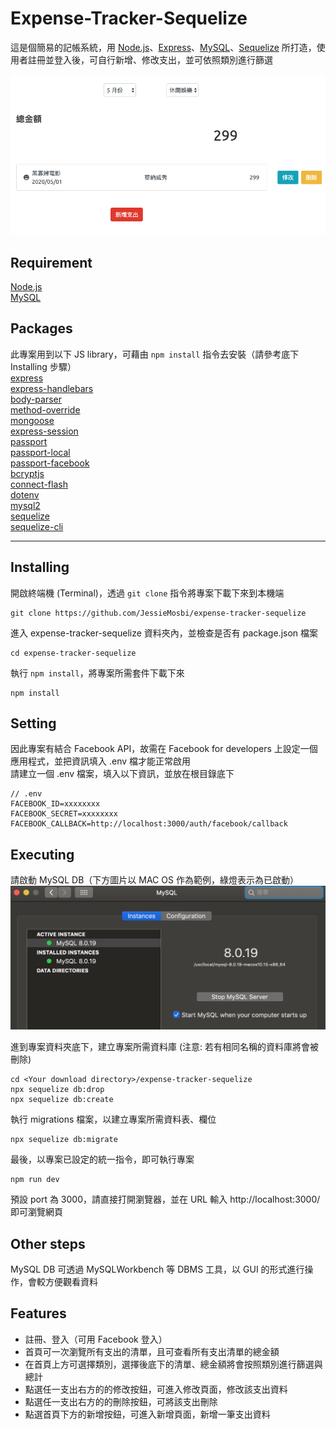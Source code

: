 # Expense-Tracker-Sequelize
這是個簡易的記帳系統，用 [Node.js](https://nodejs.org/en/)、[Express](https://expressjs.com/)、[MySQL](https://www.mysql.com/)、[Sequelize](https://sequelize.org/) 所打造，使用者註冊並登入後，可自行新增、修改支出，並可依照類別進行篩選

![scrrenshot](https://github.com/JessieMosbi/expense-tracker/blob/master/screenshot.png?raw=true)

## Requirement
[Node.js](https://nodejs.org/en/)   
[MySQL](https://www.mysql.com/)

## Packages
此專案用到以下 JS library，可藉由 `npm install` 指令去安裝（請參考底下 Installing 步驟）   
[express](https://expressjs.com/)   
[express-handlebars](https://www.npmjs.com/package/express-handlebars)   
[body-parser](https://www.npmjs.com/package/body-parser)   
[method-override](https://www.npmjs.com/package/method-override)   
[mongoose](https://mongoosejs.com/)   
[express-session](https://www.npmjs.com/package/express-session)   
[passport](http://www.passportjs.org/)   
[passport-local](http://www.passportjs.org/packages/passport-local/)   
[passport-facebook](http://www.passportjs.org/packages/passport-facebook/)   
[bcryptjs](https://www.npmjs.com/package/bcryptjs)   
[connect-flash](https://www.npmjs.com/package/connect-flash)   
[dotenv](https://www.npmjs.com/package/dotenv)   
[mysql2](https://www.npmjs.com/package/mysql2)   
[sequelize](https://www.npmjs.com/package/sequelize)   
[sequelize-cli](https://www.npmjs.com/package/sequelize-cli)

***

## Installing
開啟終端機 (Terminal)，透過 `git clone` 指令將專案下載下來到本機端
```console
git clone https://github.com/JessieMosbi/expense-tracker-sequelize
```

進入 expense-tracker-sequelize 資料夾內，並檢查是否有 package.json 檔案
```console
cd expense-tracker-sequelize
```

執行 `npm install`，將專案所需套件下載下來
```console
npm install
```

## Setting
因此專案有結合 Facebook API，故需在 Facebook for developers 上設定一個應用程式，並把資訊填入 .env 檔才能正常啟用   
請建立一個 .env 檔案，填入以下資訊，並放在根目錄底下
```console
// .env
FACEBOOK_ID=xxxxxxxx
FACEBOOK_SECRET=xxxxxxxx
FACEBOOK_CALLBACK=http://localhost:3000/auth/facebook/callback
```

## Executing
請啟動 MySQL DB（下方圖片以 MAC OS 作為範例，綠燈表示為已啟動）
![scrrenshot](https://github.com/JessieMosbi/todo-sequelize/blob/master/image/MySQL_active.png?raw=true)

進到專案資料夾底下，建立專案所需資料庫 (注意: 若有相同名稱的資料庫將會被刪除)
```console
cd <Your download directory>/expense-tracker-sequelize
npx sequelize db:drop
npx sequelize db:create
```

執行 migrations 檔案，以建立專案所需資料表、欄位
```console
npx sequelize db:migrate
```

最後，以專案已設定的統一指令，即可執行專案
```console
npm run dev
```

預設 port 為 3000，請直接打開瀏覽器，並在 URL 輸入 http://localhost:3000/ 即可瀏覽網頁

## Other steps
MySQL DB 可透過 MySQLWorkbench 等 DBMS 工具，以 GUI 的形式進行操作，會較方便觀看資料

## Features
+ 註冊、登入（可用 Facebook 登入）
+ 首頁可一次瀏覽所有支出的清單，且可查看所有支出清單的總金額
+ 在首頁上方可選擇類別，選擇後底下的清單、總金額將會按照類別進行篩選與總計
+ 點選任一支出右方的的修改按鈕，可進入修改頁面，修改該支出資料
+ 點選任一支出右方的的刪除按鈕，可將該支出刪除
+ 點選首頁下方的新增按鈕，可進入新增頁面，新增一筆支出資料

